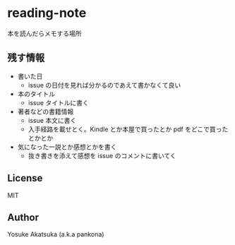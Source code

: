 # reading-note

本を読んだらメモする場所

## 残す情報

- 書いた日
  - issue の日付を見れば分かるのであえて書かなくて良い
- 本のタイトル
  - issue タイトルに書く
- 著者などの書籍情報
  - issue 本文に書く
  - 入手経路を載せとく。Kindle とか本屋で買ったとか pdf をどこで買ったとかとか
- 気になった一説とか感想とかを書く
  - 抜き書きを添えて感想を issue のコメントに書いてく

## License

MIT

## Author

Yosuke Akatsuka (a.k.a pankona)
